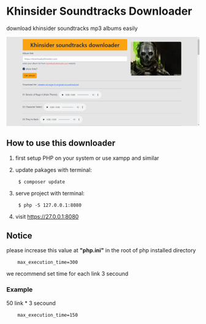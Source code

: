 # Khinsider Soundtracks Downloader
download khinsider soundtracks mp3 albums easily

![screenshot](include/img/screenshot.png)

## How to use this downloader
1. first setup PHP on your system or use xampp and similar
2. update pakages with terminal:

        $ composer update

3. serve project with terminal: 

        $ php -S 127.0.0.1:8080

4. visit https://27.0.0.1:8080

## Notice
please increase this value at **"php.ini"** in the root of php installed directory 

        max_execution_time=300

we recommend set time for each link 3 secound

### Example 
50 link * 3 secound

        max_execution_time=150
